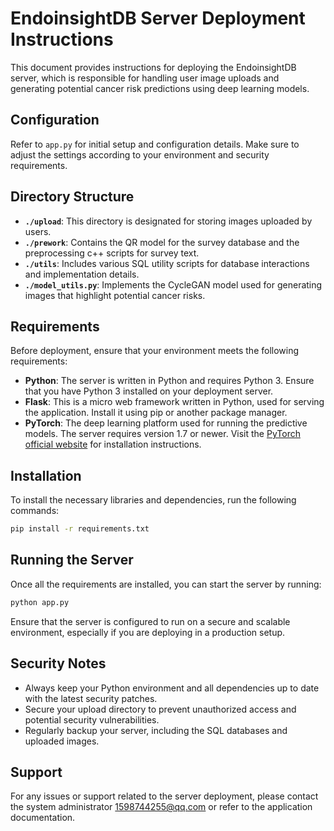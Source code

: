 # EndoinsightDB Server Deployment Instructions

This document provides instructions for deploying the EndoinsightDB server, which is responsible for handling user image uploads and generating potential cancer risk predictions using deep learning models.

## Configuration

Refer to `app.py` for initial setup and configuration details. Make sure to adjust the settings according to your environment and security requirements.

## Directory Structure

- **`./upload`**: This directory is designated for storing images uploaded by users.
- **`./prework`**: Contains the QR model for the survey database and the preprocessing c++ scripts for survey text.
- **`./utils`**: Includes various SQL utility scripts for database interactions and implementation details.
- **`./model_utils.py`**: Implements the CycleGAN model used for generating images that highlight potential cancer risks.

## Requirements

Before deployment, ensure that your environment meets the following requirements:

- **Python**: The server is written in Python and requires Python 3. Ensure that you have Python 3 installed on your deployment server.
- **Flask**: This is a micro web framework written in Python, used for serving the application. Install it using pip or another package manager.
- **PyTorch**: The deep learning platform used for running the predictive models. The server requires version 1.7 or newer. Visit the [PyTorch official website](https://pytorch.org/) for installation instructions.

## Installation

To install the necessary libraries and dependencies, run the following commands:

```bash
pip install -r requirements.txt
```

## Running the Server

Once all the requirements are installed, you can start the server by running:

```bash
python app.py
```

Ensure that the server is configured to run on a secure and scalable environment, especially if you are deploying in a production setup.

## Security Notes

- Always keep your Python environment and all dependencies up to date with the latest security patches.
- Secure your upload directory to prevent unauthorized access and potential security vulnerabilities.
- Regularly backup your server, including the SQL databases and uploaded images.

## Support

For any issues or support related to the server deployment, please contact the system administrator 1598744255@qq.com or refer to the application documentation.
